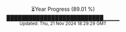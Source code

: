 <p align="center">
⏳Year Progress (89.01 %) <br>
██████████████████████████▁▁▁▁ <br>
<sub>Updated: Thu, 21 Nov 2024 18:29:29 GMT</sub>
</p>

